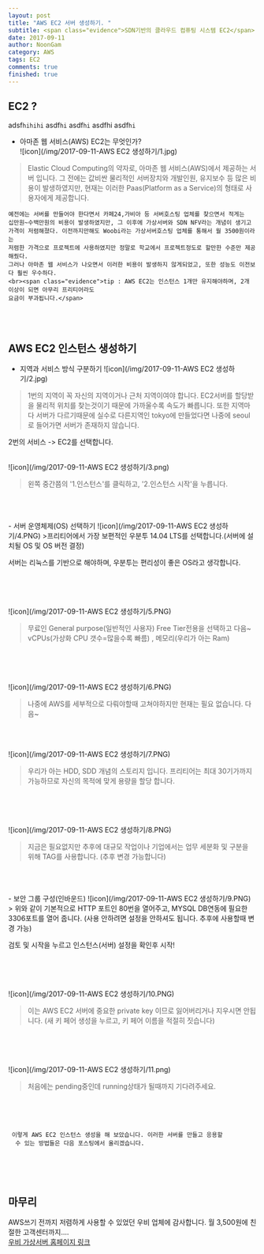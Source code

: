 ```yaml
---
layout: post
title: "AWS EC2 서버 생성하기. "
subtitle: <span class="evidence">SDN기반의 클라우드 컴퓨팅 시스템 EC2</span>
date: 2017-09-11
author: NoonGam
category: AWS
tags: EC2
comments: true
finished: true
---
```


## EC2 ?

adsf```hihihi```
asdf``hi``
asdf`hi`
asdf<a>hi</a>
asdf<code class="highlighter-rouge">hi</code>

- 아마존 웹 서비스(AWS) EC2는 무엇인가? <br>
![icon](/img/2017-09-11-AWS EC2 생성하기/1.jpg)
>Elastic Cloud Computing의 약자로, 아마존 웹 서비스(AWS)에서 제공하는 서버 입니다. 그 전에는 값비싼 물리적인 서버장치와 개발인원, 유지보수 등
많은 비용이 발생하였지만, 현재는 이러한 Paas(Platform as a Service)의 형태로 사용자에게 제공합니다.

    예전에는 서버를 만들어야 한다면서 카페24,가비아 등 서버호스팅 업체를 찾으면서 적게는
    십만원~수백만원의 비용이 발생하였지만, 그 이후에 가상서버와 SDN NFV라는 개념이 생기고
    가격이 저렴해졌다. 이전까지만해도 Woobi라는 가상서버호스팅 업체를 통해서 월 3500원이라는
    저렴한 가격으로 프로젝트에 사용하였지만 정말로 학교에서 프로젝트정도로 할만한 수준만 제공해줬다.
    그러나 아마존 웹 서비스가 나오면서 이러한 비용이 발생하지 않게되었고, 또한 성능도 이전보다 훨씬 우수하다.
    <br><span class="evidence">tip : AWS EC2는 인스턴스 1개만 유지해야하며, 2개 이상이 되면 아무리 프리티어라도
    요금이 부과됩니다.</span>  

<br><br>

## AWS EC2 인스턴스 생성하기
- 지역과 서비스 방식 구분하기
![icon](/img/2017-09-11-AWS EC2 생성하기/2.jpg)

> 1번의 지역이 꼭 자신의 지역이거나 근처 지역이여야 합니다. EC2서버를 할당받을 물리적 위치를 찾는것이기 때문에
가까울수록 속도가 빠릅니다.
또한 지역마다 서버가 다르기때문에 실수로 다른지역인 tokyo에 만들었다면 나중에 seoul로 들어가면 서버가 존재하지 않습니다.

<span class="evidence">2번의 서비스 -> EC2를 선택합니다.</span>
<br>
<br>


![icon](/img/2017-09-11-AWS EC2 생성하기/3.png)
> 왼쪽 중간쯤의 '1.인스턴스'를 클릭하고, '2.인스턴스 시작'을 누릅니다.

<br>
<br>
<br>
- 서버 운영체제(OS) 선택하기
![icon](/img/2017-09-11-AWS EC2 생성하기/4.PNG)
>프리티어에서 가장 보편적인 <a>우분투 14.04 LTS</a>를 선택합니다.(서버에 설치될 OS 및 OS 버전 결정)

<span class="evidence">서버는 리눅스를 기반으로 해야하며, 우분투는 편리성이 좋은 OS라고 생각합니다.</span>

<br>
<br>
 <br>

 ![icon](/img/2017-09-11-AWS EC2 생성하기/5.PNG)
> 무료인 General purpose(일반적인 사용자) Free Tier전용을 선택하고 다음~
 vCPUs(가상화 CPU 갯수=많을수록 빠름) , 메모리(우리가 아는 Ram)

 <br>
 <br>
  <br>

  ![icon](/img/2017-09-11-AWS EC2 생성하기/6.PNG)
> 나중에 AWS를 세부적으로 다뤄야할때 고쳐야하지만 현재는 필요 없습니다. 다음~

<br>
<br>

  ![icon](/img/2017-09-11-AWS EC2 생성하기/7.PNG)
> 우리가 아는 HDD, SDD 개념의 스토리지 입니다. 프리티어는 최대 30기가까지 가능하므로 자신의 목적에 맞게
용량을 할당 합니다.

<br>
<br>
 <br>

  ![icon](/img/2017-09-11-AWS EC2 생성하기/8.PNG)
> 지금은 필요없지만 추후에 대규모 작업이나 기업에서는 업무 세분화 및 구분을 위해 TAG를 사용합니다.
(추후 변경 가능합니다)

<br>
<br>
 <br>
- 보안 그룹 구성(인바운드)
  ![icon](/img/2017-09-11-AWS EC2 생성하기/9.PNG)
> 위와 같이 기본적으로 HTTP 포트인 80번을 열어주고, MYSQL DB연동에 필요한 3306포트를 열어 줍니다.
(사용 안하려면 설정을 안하셔도 됩니다. 추후에 사용할때 변경 가능)

 <span class="evidence">검토 및 시작을 누르고 인스턴스(서버) 설정을 확인후 시작!</span>

<br>
<br>
<br>

   ![icon](/img/2017-09-11-AWS EC2 생성하기/10.PNG)
> 이는 AWS EC2 서버에 중요한 private key 이므로 잃어버리거나 지우시면 안됩니다.
(새 키 페어 생성을 누르고, 키 페어 이름을 적절히 짓습니다)

<br>
<br>
<br>

 ![icon](/img/2017-09-11-AWS EC2 생성하기/11.png)
 > 처음에는 pending중인데 running상태가 될때까지 기다려주세요.

<br>
<br>
<br>

     이렇게 AWS EC2 인스턴스 생성을 해 보았습니다. 이러한 서버를 만들고 응용할
      수 있는 방법들은 다음 포스팅에서 올리겠습니다.

<br>
<br>
<br>

## 마무리
AWS쓰기 전까지 저렴하게 사용할 수 있었던 우비 업체에 감사합니다.
월 3,500원에 친절한 고객센터까지....
<br>
[우비 가상서버 홈페이지 링크](https://woobi.co.kr "저렴한 가상 서버")
